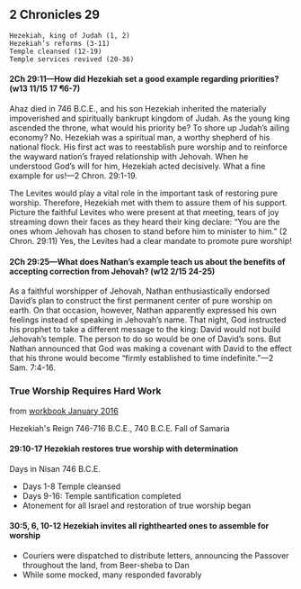 ## 2 Chronicles 29

```
Hezekiah, king of Judah (1, 2)
Hezekiah’s reforms (3-11)
Temple cleansed (12-19)
Temple services revived (20-36)
```

#### 2Ch 29:11—How did Hezekiah set a good example regarding priorities? (w13 11/15 17 ¶6-7)

Ahaz died in 746 B.C.E., and his son Hezekiah inherited the materially impoverished and spiritually bankrupt kingdom of Judah. As the young king ascended the throne, what would his priority be? To shore up Judah’s ailing economy? No. Hezekiah was a spiritual man, a worthy shepherd of his national flock. His first act was to reestablish pure worship and to reinforce the wayward nation’s frayed relationship with Jehovah. When he understood God’s will for him, Hezekiah acted decisively. What a fine example for us!—2 Chron. 29:1-19.

The Levites would play a vital role in the important task of restoring pure worship. Therefore, Hezekiah met with them to assure them of his support. Picture the faithful Levites who were present at that meeting, tears of joy streaming down their faces as they heard their king declare: “You are the ones whom Jehovah has chosen to stand before him to minister to him.” (2 Chron. 29:11) Yes, the Levites had a clear mandate to promote pure worship!


#### 2Ch 29:25​—What does Nathan’s example teach us about the benefits of accepting correction from Jehovah? (w12 2/15 24-25)

As a faithful worshipper of Jehovah, Nathan enthusiastically endorsed David’s plan to construct the first permanent center of pure worship on earth. On that occasion, however, Nathan apparently expressed his own feelings instead of speaking in Jehovah’s name. That night, God instructed his prophet to take a different message to the king: David would not build Jehovah’s temple. The person to do so would be one of David’s sons. But Nathan announced that God was making a covenant with David to the effect that his throne would become “firmly established to time indefinite.”​—2 Sam. 7:4-16.


### True Worship Requires Hard Work

from [workbook January 2016](https://www.jw.org/en/library/jw-meeting-workbook/january-2016-mwb/meeting-schedule-jan4-10/hezekiah-true-worship/)

Hezekiah's Reign 746-716 B.C.E., 740 B.C.E. Fall of Samaria

#### 29:10-17 Hezekiah restores true worship with determination

Days in Nisan 746 B.C.E.

- Days 1-8 Temple cleansed
- Days 9-16: Temple santification completed
- Atonement for all Israel and restoration of true worship began

#### 30:5, 6, 10-12 Hezekiah invites all righthearted ones to assemble for worship

- Couriers were dispatched to distribute letters, announcing the Passover throughout the land, from Beer-sheba to Dan
- While some mocked, many responded favorably

